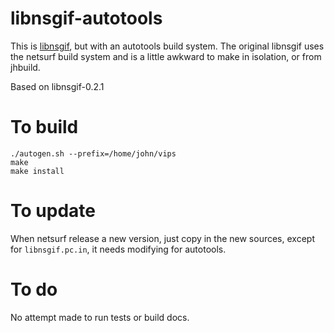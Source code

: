 # libnsgif-autotools

This is [libnsgif](https://www.netsurf-browser.org/projects/libnsgif/),
but with an autotools build system. The original libnsgif uses the netsurf
build system and is a little awkward to make in isolation, or from jhbuild.

Based on libnsgif-0.2.1

# To build

```
./autogen.sh --prefix=/home/john/vips
make
make install
```

# To update

When netsurf release a new version, just copy in the new sources, except for
`libnsgif.pc.in`, it needs modifying for autotools.

# To do

No attempt made to run tests or build docs.

